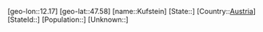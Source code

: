﻿---
location: [47.58,12.17]
type: City
tags:
- geo/City


SpocWebEntityId: 31677
isDeleted: false
confidential: public

---
[geo-lon::12.17]
[geo-lat::47.58]
[name::Kufstein]
[State::]
[Country::[Austria](geo/Continent/Europe/Austria.md)]
[StateId::]
[Population::]
[Unknown::]

